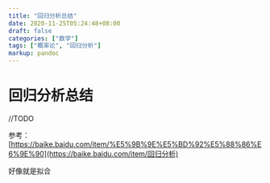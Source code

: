 ```yaml
---
title: "回归分析总结"
date: 2020-11-25T05:24:48+08:00
draft: false
categories: ["数学"]
tags: ["概率论", "回归分析"] 
markup: pandoc
---
```


# 回归分析总结

//TODO

参考：[https://baike.baidu.com/item/%E5%9B%9E%E5%BD%92%E5%88%86%E6%9E%90](https://baike.baidu.com/item/回归分析)

好像就是拟合

